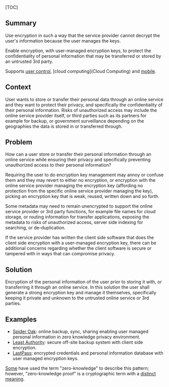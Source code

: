 [TOC]

<!--### [Also Known As]-->
<!-- All other names the pattern is known by.-->



## Summary
<!-- One short paragraph summarising the pattern.-->

Use encryption in such a way that the service provider cannot decrypt the user's information because the user manages the keys.

<!--intent-->
Enable encryption, with user-managed encryption keys, to protect the confidentiality of personal information that may be transferred or stored by an untrusted 3rd party.

Supports [user control](User-control), [cloud computing](Cloud Computing) and [mobile](Mobile).

## Context
<!-- The situations in which the pattern may apply.-->

User wants to store or transfer their personal data through an online service and they want to protect their privacy, and specifically the confidentiality of their personal information. Risks of unauthorized access may include the online service provider itself, or third parties such as its partners for example for backup, or government surveillance depending on the geographies the data is stored in or transferred through. 

## Problem
<!-- The problem a pattern addresses, including a list of forces describing why a problem might be difficult to solve.-->

How can a user store or transfer their personal information through an online service while ensuring their privacy and specifically preventing unauthorized access to their personal information?

<!--forces/concerns-->
Requiring the user to do encryption key management may annoy or confuse them and they may revert to either no encryption, or encryption with the online service provider managing the encryption key (affording no protection from the specific online service provider managing the key), picking an encryption key that is weak, reused, written down and so forth. 

Some metadata may need to remain unencrypted to support the online service provider or 3rd party functions, for example file names for cloud storage, or routing information for transfer applications, exposing the metadata to risks of unauthorized access, server side indexing for searching, or de-duplication. 

If the service provider has written the client side software that does the client side encryption with a user-managed encryption key, there can be additional concerns regarding whether the client software is secure or tampered with in ways that can compromise privacy.

## Solution
<!-- A concise description of how the pattern addresses the problem.-->

Encryption of the personal information of the user prior to storing it with, or transferring it through an online service. In this solution the user shall generate a strong encryption key and manage it themselves, specifically keeping it private and unknown to the untrusted online service or 3rd parties.

<!--### [Structure]-->
<!--A detailed specification of the structural aspects of the pattern. A class diagram if applicable.-->



<!--### [Implementation]-->
<!--Guidelines for implementing the pattern; code fragments; suggested PETS; policy fragments.-->



<!--## Consequences-->
<!--The advantages (benefits) and disadvantages (liabilities) of applying the pattern.-->



<!--### [Constraints]-->
<!-- limitations as a consequence of applying the pattern.-->



## Examples
<!--Motivational example to see how the pattern is applied.-->

* [Spider Oak](https://spideroak.com/): online backup, sync, sharing enabling user managed personal information in zero knowledge privacy environment.
* [Least Authority](https://leastauthority.com/): secure off-site backup system with client side encryption.
* [LastPass](https://lastpass.com/): encrypted credentials and personal information database with user managed encryption keys.

[Some](http://zeroknowledgeprivacy.org/) have used the term "zero-knowledge" to describe this pattern; however, "zero-knowledge proof" is a cryptographic term with a [distinct meaning](https://en.wikipedia.org/wiki/Zero-knowledge_proof).

<!--### [Known Uses]-->
<!-- Pointers to various applications of the pattern.-->



<!--## See Also-->
<!-- Any pointers to relevant information, not contained in the subfields below.-->



<!--### [Related Patterns]-->
<!-- Supporting and conflicting patterns-->



<!--### [Sources]-->
<!-- References to the original source of the pattern.-->



<!--## General Comments-->
<!-- Separate discussion on the pattern.-->



<!--## Tags-->
<!-- User definable descriptors for additional correlation.-->